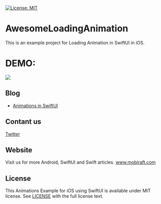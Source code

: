 [![License: MIT](https://img.shields.io/badge/License-MIT-yellow.svg)](https://opensource.org/licenses/MIT)

# AwesomeLoadingAnimation
This is an example project for Loading Animation in SwiftUI in iOS.

# DEMO:
![](https://mobiraft.com/wp-content/uploads/2020/09/ezgif.com-video-to-gif-2.gif)

<h2>Blog</h2>
<ul>
<li><a href="https://mobiraft.com/ios/swiftui/animations-in-swiftui/" rel="nofollow">Animations in SwiftUI</a></li>
 
</ul>

<h2>Contant us</h2>

<a href="https://twitter.com/mobiraft" rel="nofollow">Twitter</a>


<h2>Website</h2>

Visit us for more Android, SwiftUI and Swift articles.
<a href="http://www.mobiraft.com/" rel="nofollow">www.mobiraft.com</a>

##  License
This Animations Example for iOS using SwiftUI is available under MIT license. See [LICENSE](https://github.com/mobiraft/AwesomeSplash/blob/master/LICENSE) with the full license text.
